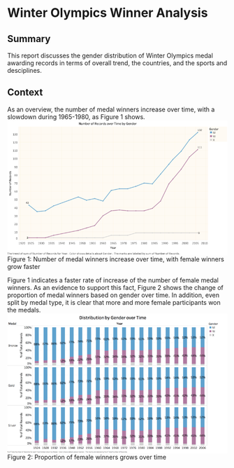 # Winter Olympics Winner Analysis

## Summary
This report discusses the gender distribution of Winter Olympics medal awarding records in terms of overall trend, the countries, and the sports and desciplines.

## Context
As an overview, the number of medal winners increase over time, with a slowdown during 1965-1980, as Figure 1 shows. 
<img align="center" src="https://github.com/ytian22/Data-Visualization-Collection/blob/master/Tableau/Picture1.png">
<br>Figure 1: Number of medal winners increase over time, with female winners grow faster


Figure 1 indicates a faster rate of increase of the number of female medal winners. As an evidence to support this fact, Figure 2 shows the change of proportion of medal winners based on gender over time. In addition, even split by medal type, it is clear that more and more female participants won the medals.
<img align="center" src="https://github.com/ytian22/Data-Visualization-Collection/blob/master/Tableau/Picture2.png">
<br>Figure 2: Proportion of female winners grows over time
